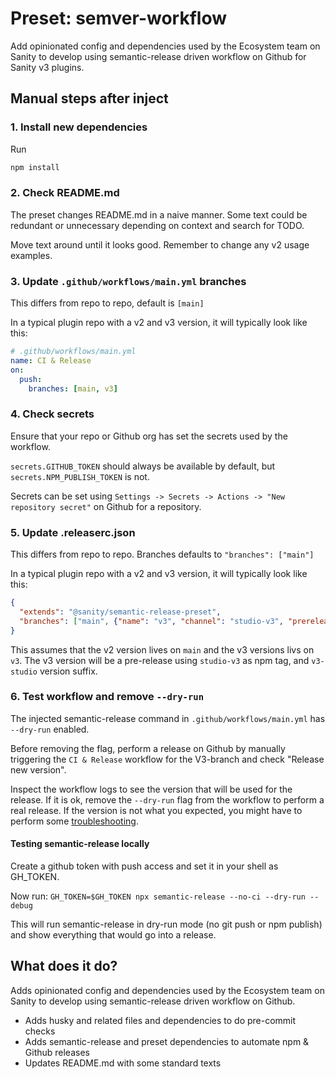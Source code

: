 # Preset: semver-workflow

Add opinionated config and dependencies used by the Ecosystem team on Sanity to develop using
semantic-release driven workflow on Github for Sanity v3 plugins.

## Manual steps after inject

### 1. Install new dependencies

Run

```bash
npm install
```

### 2. Check README.md

The preset changes README.md in a naive manner.
Some text could be redundant or unnecessary depending on context and search for TODO.

Move text around until it looks good. Remember to change any v2 usage examples.

### 3. Update `.github/workflows/main.yml` branches

This differs from repo to repo, default is `[main]`

In a typical plugin repo with a v2 and v3 version, it will typically look like this:

```yml
# .github/workflows/main.yml
name: CI & Release
on:
  push:
    branches: [main, v3]
```

### 4. Check secrets

Ensure that your repo or Github org has set the secrets used by the workflow.

`secrets.GITHUB_TOKEN` should always be available by default, but
`secrets.NPM_PUBLISH_TOKEN` is not.

Secrets can be set using `Settings -> Secrets -> Actions -> "New repository secret"`
on Github for a repository.

### 5. Update .releaserc.json

This differs from repo to repo. Branches defaults to `"branches": ["main"]`

In a typical plugin repo with a v2 and v3 version, it will typically look like this:

```json
{
  "extends": "@sanity/semantic-release-preset",
  "branches": ["main", {"name": "v3", "channel": "studio-v3", "prerelease": "v3-studio"}]
}
```

This assumes that the v2 version lives on `main` and the v3 versions livs on `v3`.
The v3 version will be a pre-release using `studio-v3` as npm tag, and `v3-studio` version suffix.

### 6. Test workflow and remove `--dry-run`

The injected semantic-release command in `.github/workflows/main.yml` has `--dry-run` enabled.

Before removing the flag, perform a release on Github by manually triggering the `CI & Release`
workflow for the V3-branch and check "Release new version".

Inspect the workflow logs to see the version that will be used for the release.
If it is ok, remove the `--dry-run` flag from the workflow to perform a real release.
If the version is not what you expected, you might have to perform some
[troubleshooting](https://semantic-release.gitbook.io/semantic-release/support/troubleshooting).

#### Testing semantic-release locally

Create a github token with push access and set it in your shell as GH_TOKEN.

Now run:
`GH_TOKEN=$GH_TOKEN npx semantic-release --no-ci --dry-run --debug`

This will run semantic-release in dry-run mode (no git push or npm publish) and show everything that would
go into a release.

## What does it do?

Adds opinionated config and dependencies used by the Ecosystem team on Sanity to develop using
semantic-release driven workflow on Github.

- Adds husky and related files and dependencies to do pre-commit checks
- Adds semantic-release and preset dependencies to automate npm & Github releases
- Updates README.md with some standard texts

